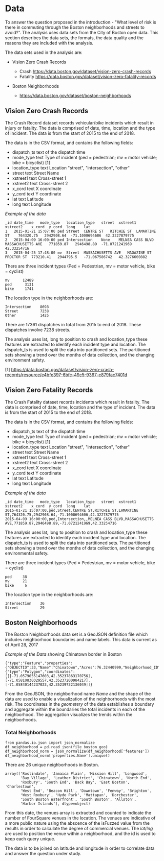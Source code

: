 # Data
To answer the question proposed in the introduction - "What level of risk is there in commuting through the Boston neighborhoods and streets to avoid?".  The analysis uses data sets from the City of Boston open data. This section describes the data sets, the formats, the data quality and the reasons they are included with the analysis. 

The data sets used in the analysis are:

- Vision Zero Crash Records 
    - Crash https://data.boston.gov/dataset/vision-zero-crash-records
    - Fatality https://data.boston.gov/dataset/vision-zero-fatality-records

- Boston Neighborhoods  
    - https://data.boston.gov/dataset/boston-neighborhoods

## Vision Zero Crash Records

The Crash Record dataset records vehicular/bike incidents which result in injury or fatality. The data is comprised of date, time, location and the type of incident. The data is from the start of 2015 to the end of 2018. 

The data is in the CSV format, and contains the following fields: 
- dispatch_ts 	text of the dispatch time
- mode_type 	text 	Type of incident (ped = pedestrian; mv = motor vehicle; bike = bicyclist) [1]
- location_type 	text 	Location "street", "intersection", "other"
- street 	text 	Street Name 	
- xstreet1 	text 	Cross-street 1 	
- xstreet2 	text 	Cross-street 2 	
- x_cord 	text 	X coordinate 	
- y_cord 	text 	Y coordinate 	
- lat 	text 	Latitude 	
- long 	text 	Longitude 	

*Example of the data* 

```
_id	date_time	mode_type	location_type	street	xstreet1	xstreet2	x_cord	y_cord	long	lat
1	2015-01-21 15:07:00	ped	Street	CENTRE ST	RITCHIE ST	LAMARTINE ST	764320.75	2942908.64	-71.1000694606	42.3227879775
2	2015-04-09 16:00:00	ped	Intersection	None	MELNEA CASS BLVD	MASSACHUSETTS AVE	771859.87	2946498.89	-71.0721241969	42.33254716
3	2015-04-25 17:48:00	mv	Street	MASSACHUSETTS AVE	MAGAZINE ST	PROCTOR ST	773210.41	2944795.5	-71.067586742	42.3276600882
```

There are three incident types (Ped = Pedestrian, mv = motor vehicle, bike = cyclist)
```
mv      12489
ped      3131
bike     1741
```

The location type in the neighborhoods are: 
```
Intersection    8698
Street          7238
Other           1425
```

There are 17361 dispatches in total from 2015 to end of 2018. These dispatches involve 7238 streets.

The analysis uses lat, long to position to crash and location_type these features are extracted to identify each incident type and location.  The dispatch_ts is used to split the data into partitioned sets.  The partitioned sets showing a trend over the months of data collection, and the changing environment safety. 

[1] https://data.boston.gov/dataset/vision-zero-crash-records/resource/e4bfe397-6bfc-49c5-9367-c879fac7401d

## Vision Zero Fatality Records
The Crash Fatality dataset records incidents which result in fatality. The data is comprised of date, time, location and the type of incident. The data is from the start of 2015 to the end of 2018. 

The data is in the CSV format, and contains the following fields: 
- dispatch_ts 	text of the dispatch time
- mode_type 	text 	Type of incident (ped = pedestrian; mv = motor vehicle; bike = bicyclist) [1]
- location_type 	text 	Location "street", "intersection", "other"
- street 	text 	Street Name 	
- xstreet1 	text 	Cross-street 1 	
- xstreet2 	text 	Cross-street 2 	
- x_cord 	text 	X coordinate 	
- y_cord 	text 	Y coordinate 	
- lat 	text 	Latitude 	
- long 	text 	Longitude 	

*Example of the data* 

```
_id	date_time	mode_type	location_type	street	xstreet1	xstreet2	x_cord	y_cord	long	lat
2015-01-21 15:07:00,ped,Street,CENTRE ST,RITCHIE ST,LAMARTINE ST,764320.75,2942908.64,-71.1000694606,42.3227879775
2015-04-09 16:00:00,ped,Intersection,,MELNEA CASS BLVD,MASSACHUSETTS AVE,771859.87,2946498.89,-71.0721241969,42.33254716
```

The analysis uses lat, long to position to crash and location_type these features are extracted to identify each incident type and location.  The dispatch_ts is used to split the data into partitioned sets.  The partitioned sets showing a trend over the months of data collection, and the changing environmental safety. 

There are three incident types (Ped = Pedestrian, mv = motor vehicle, bike = cyclist)
```
ped     38
mv      21
bike     6
```

The location type in the neighborhoods are: 
```
Intersection    36
Street          29
```

## Boston Neighborhoods 

The Boston Neighborhoods data set is a GeoJSON definition file which includes neighborhood boundaries and name labels. This data is current as of April 28, 2017

*Example of the Data* showing Chinatown border in Boston
```
{"type":"Feature","properties":{"OBJECTID":33,"Name":"Chinatown","Acres":76.32440999,"Neighborhood_ID":"26","SqMiles":0.12,"ShapeSTArea":3324678.0184608065,"ShapeSTLength":9736.590412617801},"geometry":{"type":"Polygon","coordinates":[[[-71.0579055147603,42.35237863170756],[-71.05810830329557,42.35237200984217],[-71.05840144237023,42.35239732136049]]}
```
From the GeoJSON, the neighborhood name *Name* and the shape of the data are used to enable a visualization of the neighborhoods with the most risk.  The coordinates in the *geometery* of the data establishes a boundary and aggregate within the boundaries the total incidents in each of the neighborhood. The aggregation visualizes the trends within the neighborhoods. 

### Total Neighborhoods

```
from pandas.io.json import json_normalize
df_neighborhood = pd.read_json(file_boston_geo)
df_neighborhood_norm = json_normalize(df_neighborhood['features'])
df_neighborhood_norm['properties.Name'].unique()
```

There are 26 unique neighborhoods in Boston. 
```
array(['Roslindale', 'Jamaica Plain', 'Mission Hill', 'Longwood',
       'Bay Village', 'Leather District', 'Chinatown', 'North End',
       'Roxbury', 'South End', 'Back Bay', 'East Boston', 'Charlestown',
       'West End', 'Beacon Hill', 'Downtown', 'Fenway', 'Brighton',
       'West Roxbury', 'Hyde Park', 'Mattapan', 'Dorchester',
       'South Boston Waterfront', 'South Boston', 'Allston',
       'Harbor Islands'], dtype=object)
```

From this date, the venues array is extracted and counted to indicate the number of FourSquare venues in the location. The venues are indicative of a more public nature using the abscence of the isFuzzed value from the results in order to calculate the degree of commercial venues.   The *lat*/*lng* are used to position the venue within a neighborhood, and the id is used to keep each query unique.  

The data is to be joined on latitude and longitude in order to correlate data and answer the question under study. 

